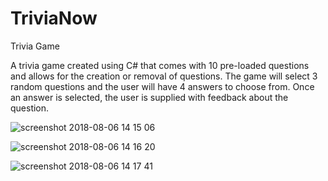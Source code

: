 # TriviaNow
Trivia Game

A trivia game created using C# that comes with 10 pre-loaded questions and allows for the creation or removal of questions.  The game will select 3 random questions and the user will have 4 answers to choose from.  Once an answer is selected, the user is supplied with feedback about the question.

![screenshot 2018-08-06 14 15 06](https://user-images.githubusercontent.com/40727213/43741422-22c6b690-9983-11e8-90c9-0b403ac1d8b1.png)

![screenshot 2018-08-06 14 16 20](https://user-images.githubusercontent.com/40727213/43741673-1b220132-9984-11e8-87f1-d6fcb236f910.png)

![screenshot 2018-08-06 14 17 41](https://user-images.githubusercontent.com/40727213/43741752-4d9d1750-9984-11e8-8006-7dae938751e5.png)

